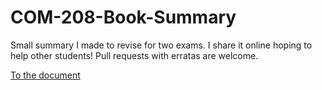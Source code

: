 # COM-208-Book-Summary

Small summary I made to revise for two exams. I share it online hoping to help other students!
Pull requests with erratas are welcome.

[To the document](notes.md)
